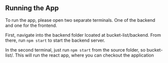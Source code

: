 ## Running the App

To run the app, please open two separate terminals. One of the backend and one for the frontend.

First, navigate into the backend folder lcoated at bucket-list/backend. From there, run `npm start` to start the backend server.

In the second terminal, just run `npm start` from the source folder, so bucket-list/. This will run the react app, where you can checkout the application
